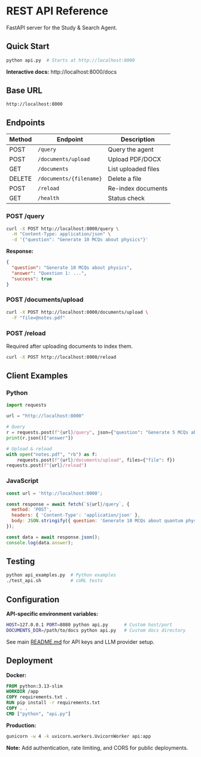 # REST API Reference

FastAPI server for the Study & Search Agent.

## Quick Start

```bash
python api.py  # Starts at http://localhost:8000
```

**Interactive docs:** http://localhost:8000/docs

## Base URL

```
http://localhost:8000
```

## Endpoints

| Method | Endpoint | Description |
|--------|----------|-------------|
| POST | `/query` | Query the agent |
| POST | `/documents/upload` | Upload PDF/DOCX |
| GET | `/documents` | List uploaded files |
| DELETE | `/documents/{filename}` | Delete a file |
| POST | `/reload` | Re-index documents |
| GET | `/health` | Status check |

### POST /query

```bash
curl -X POST http://localhost:8000/query \
  -H "Content-Type: application/json" \
  -d '{"question": "Generate 10 MCQs about physics"}'
```

**Response:**
```json
{
  "question": "Generate 10 MCQs about physics",
  "answer": "Question 1: ...",
  "success": true
}
```

### POST /documents/upload

```bash
curl -X POST http://localhost:8000/documents/upload \
  -F "file=@notes.pdf"
```

### POST /reload

Required after uploading documents to index them.

```bash
curl -X POST http://localhost:8000/reload
```

## Client Examples

### Python

```python
import requests

url = "http://localhost:8000"

# Query
r = requests.post(f"{url}/query", json={"question": "Generate 5 MCQs about physics"})
print(r.json()["answer"])

# Upload & reload
with open("notes.pdf", "rb") as f:
    requests.post(f"{url}/documents/upload", files={"file": f})
requests.post(f"{url}/reload")
```

### JavaScript

```javascript
const url = 'http://localhost:8000';

const response = await fetch(`${url}/query`, {
  method: 'POST',
  headers: { 'Content-Type': 'application/json' },
  body: JSON.stringify({ question: 'Generate 10 MCQs about quantum physics' })
});

const data = await response.json();
console.log(data.answer);
```

## Testing

```bash
python api_examples.py  # Python examples
./test_api.sh           # cURL tests
```

## Configuration

**API-specific environment variables:**

```bash
HOST=127.0.0.1 PORT=8080 python api.py      # Custom host/port
DOCUMENTS_DIR=/path/to/docs python api.py   # Custom docs directory
```

See main [README.md](README.md) for API keys and LLM provider setup.

## Deployment

**Docker:**
```dockerfile
FROM python:3.13-slim
WORKDIR /app
COPY requirements.txt .
RUN pip install -r requirements.txt
COPY . .
CMD ["python", "api.py"]
```

**Production:**
```bash
gunicorn -w 4 -k uvicorn.workers.UvicornWorker api:app
```

**Note:** Add authentication, rate limiting, and CORS for public deployments.

